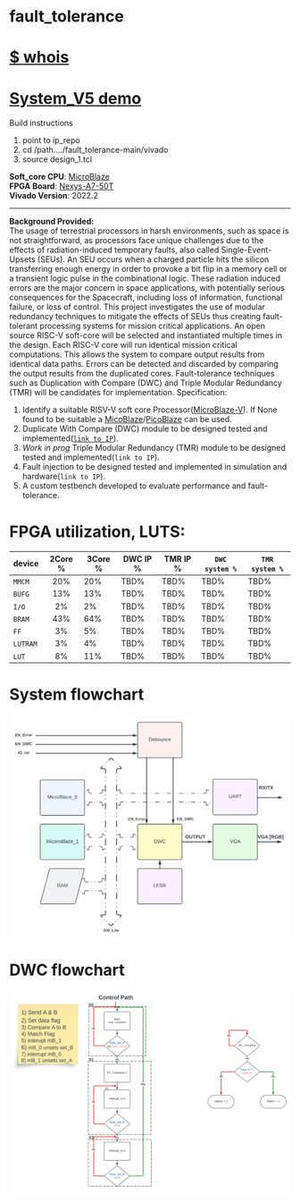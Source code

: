 # fault_tolerance
# [$ whois](https://www.brennan.gg/)

# **[System_V5 demo](https://youtu.be/sJcxpZKU-E0)**  

Build instructions    
1) point to ip_repo
2) cd /path..../fault_tolerance-main/vivado
3) source design_1.tcl

**Soft_core CPU**: [MicroBlaze](https://www.xilinx.com/products/design-tools/microblaze.html)  
**FPGA Board**: [Nexys-A7-50T](https://www.xilinx.com/support/university/xup-boards/DigilentNexysA7.html)  
**Vivado Version**: 2022.2

---

**Background Provided:**   
The usage of terrestrial processors in harsh environments, such as space is not straightforward, as processors face unique challenges due to the effects of radiation-induced temporary faults, also called Single-Event-Upsets (SEUs). An SEU occurs when a charged particle hits the silicon transferring enough energy in order to provoke a bit flip in a memory cell or a transient logic pulse in the combinational logic. These radiation induced errors are the major concern in space applications, with potentially serious consequences for the Spacecraft, including loss of information, functional failure, or loss of control. This project investigates the use of modular redundancy techniques to mitigate the effects of SEUs thus creating fault-tolerant processing systems for mission critical applications. An open source RISC-V soft-core will be selected and instantiated multiple times in the design. Each RISC-V core will run identical mission critical computations. This allows the system to compare output results from identical data paths. Errors can be detected and discarded by comparing the output results from the duplicated cores. Fault-tolerance techniques such as Duplication with Compare (DWC) and Triple Modular Redundancy (TMR) will be candidates for implementation. Specification:

1. Identify a suitable RISV-V soft core Processor([MicroBlaze-V](https://www.xilinx.com/products/design-tools/microblaze-v.html#overview)). If None found to be suitable a [MicoBlaze](https://www.xilinx.com/products/design-tools/microblaze.html)/[PicoBlaze](https://www.xilinx.com/products/intellectual-property/picoblaze.html) can be used.
2. Duplicate With Compare (DWC) module to be designed tested and implemented([`link to IP`](https://github.com/Fuscior/fault_tolerance/tree/main/ip_repo/dwc_04_01_1_0)).
3. *Work in prog* Triple Modular Redundancy (TMR) module to be designed tested and implemented(`link to IP`).
4. Fault injection to be designed tested and implemented in simulation and hardware(`link to IP`).
5. A custom testbench developed to evaluate performance and fault-tolerance.

# FPGA utilization, LUTS:  

|       device  |         2Core % |      3Core % |     DWC IP % |     TMR IP % | `DWC system %` | `TMR system %` |
| ------------- | :-------------: |------------- |------------- |------------- |------------- |------------- |
| `MMCM`  |                  20%  |         20%  |        TBD%  |        TBD%  |        TBD%  |        TBD%  |
| `BUFG`  |                  13%  |         13%  |        TBD%  |        TBD%  |        TBD%  |        TBD%  |
| `I/O`  |                    2%  |          2%  |        TBD%  |        TBD%  |        TBD%  |        TBD%  |
| `BRAM`  |                  43%  |         64%  |        TBD%  |        TBD%  |        TBD%  |        TBD%  |
| `FF`  |                     3%  |          5%  |        TBD%  |        TBD%  |        TBD%  |        TBD%  |
| `LUTRAM`  |                 3%  |          4%  |        TBD%  |        TBD%  |        TBD%  |        TBD%  |
| `LUT`  |                    8%  |         11%  |        TBD%  |        TBD%  |        TBD%  |        TBD%  |

# System flowchart
![image](https://github.com/Fuscior/fault_tolerance/blob/main/docs/code/images/High_level_system_diagram.png)


# DWC flowchart  
![image](https://github.com/Fuscior/fault_tolerance/blob/main/docs/code/images/DWC_control_path.png)


